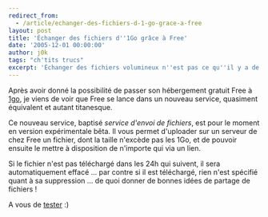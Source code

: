 ```yaml
---
redirect_from:
  - /article/echanger-des-fichiers-d-1-go-grace-a-free
layout: post
title: 'Échanger des fichiers d''1Go grâce à Free'
date: '2005-12-01 00:00:00'
author: j0k
tags: "ch'tits trucs"
excerpt: 'Échanger des fichiers volumineux n''est pas ce qu''il y a de plus facile sur internet. Mais Free lance un nouveau service pour remédier à ce problème !'
---
```


Après avoir donné la possibilité de passer son hébergement gratuit Free à [1go](http://www.j0k3r.net/news-et-1go-d-espace-web-pour-tout-le-monde-chez-free-149.html), je viens de voir que Free se lance dans un nouveau service, quasiment équivalent et autant titanesque.

Ce nouveau service, baptisé *service d'envoi de fichiers*, est pour le moment en version expérimentale bêta. Il vous permet d'uploader sur un serveur de chez Free un fichier, dont la taille n'excède pas les 1Go, et de pouvoir ensuite le mettre à disposition de n'importe qui via un lien.

 Si le fichier n'est pas téléchargé dans les 24h qui suivent, il sera automatiquement effacé ... par contre si il est téléchargé, rien n'est spécifié quant à sa suppression ... de quoi donner de bonnes idées de partage de fichiers !

  A vous de [tester](http://dl.free.fr/) :)
